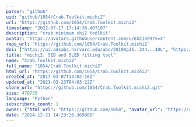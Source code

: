 ```yaml
---
parser: "github"
uid: "github/1054/Crab.Toolkit.michi2"
url: "https://github.com/1054/Crab.Toolkit.michi2"
timestamp: "2022-07-17 17:14:38.407187"
description: "crab minimum chi2 toolkit"
avatar: "https://avatars.githubusercontent.com/u/6521499?v=4"
repo_url: "https://github.com/1054/Crab.Toolkit.michi2"
doi: ["https://ui.adsabs.harvard.edu/abs/2019ApJS..244...40L", "https://ui.adsabs.harvard.edu/abs/2020ascl.soft05002L/abstract"]
title: "michi2: SED and SLED fitting tool"
name: "Crab.Toolkit.michi2"
full_name: "1054/Crab.Toolkit.michi2"
html_url: "https://github.com/1054/Crab.Toolkit.michi2"
created_at: "2017-03-07T13:02:16Z"
updated_at: "2021-03-23T04:03:22Z"
clone_url: "https://github.com/1054/Crab.Toolkit.michi2.git"
size: 470739
language: "Python"
subscribers_count: 1
owner: {"html_url": "https://github.com/1054", "avatar_url": "https://avatars.githubusercontent.com/u/6521499?v=4", "login": "1054", "type": "User"}
date: "2024-12-21 14:23:26.369808"
---
```

